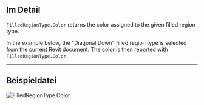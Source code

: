 ## Im Detail
`FilledRegionType.Color` returns the color assigned to the given filled region type.

In the example below, the "Diagonal Down" filled region type is selected from the current Revit document. The color is then reported with `FilledRegionType.Color`.

___
## Beispieldatei

![FilledRegionType.Color](./Revit.Elements.FilledRegionType.Color_img.jpg)
